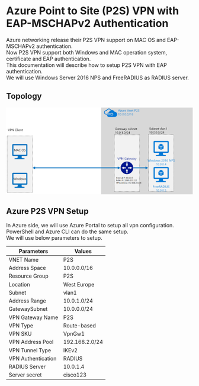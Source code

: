 Azure Point to Site (P2S) VPN with EAP-MSCHAPv2 Authentication
========================================
Azure networking release their P2S VPN support on MAC OS and EAP-MSCHAPv2 authentication. <br>
Now P2S VPN support both Windows and MAC operation system, certificate and EAP authentication. <br>
This documentation will describe how to setup P2S VPN with EAP authentication. <br>
We will use Windows Server 2016 NPS and FreeRADIUS as RADIUS server. <br>

Topology
-----------------
![](https://github.com/yinghli/Azure-P2S-VPN/blob/master/P2SVPN.png)

Azure P2S VPN Setup
--------------------
In Azure side, we will use Azure Portal to setup all vpn configuration. PowerShell and Azure CLI can do the same setup. <br>
We will use below parameters to setup. <br>

Parameters            | Values
----------------------| -------------
VNET Name             | P2S
Address Space         | 10.0.0.0/16
Resource Group        | P2S
Location              | West Europe
Subnet                | vlan1
Address Range         | 10.0.1.0/24
GatewaySubnet         | 10.0.0.0/24
VPN Gateway Name      | P2S
VPN Type              | Route-based
VPN SKU               | VpnGw1
VPN Address Pool      | 192.168.2.0/24
VPN Tunnel Type       | IKEv2
VPN Authentication    | RADIUS
RADIUS Server         | 10.0.1.4
Server secret         | cisco123
